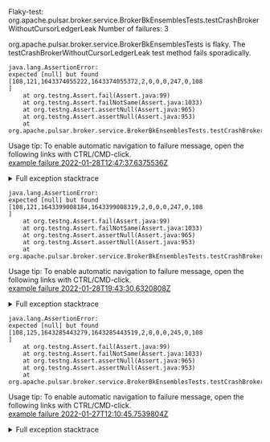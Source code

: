         
Flaky-test: org.apache.pulsar.broker.service.BrokerBkEnsemblesTests.testCrashBrokerWithoutCursorLedgerLeak
Number of failures: 3

org.apache.pulsar.broker.service.BrokerBkEnsemblesTests is flaky. The testCrashBrokerWithoutCursorLedgerLeak test method fails sporadically.

```
java.lang.AssertionError:
expected [null] but found [108,121,1643374055222,1643374055372,2,0,0,0,247,0,108
]
	at org.testng.Assert.fail(Assert.java:99)
	at org.testng.Assert.failNotSame(Assert.java:1033)
	at org.testng.Assert.assertNull(Assert.java:965)
	at org.testng.Assert.assertNull(Assert.java:953)
	at org.apache.pulsar.broker.service.BrokerBkEnsemblesTests.testCrashBrokerWithoutCursorLedgerLeak(BrokerBkEnsemblesTests.java:153)
```

Usage tip: To enable automatic navigation to failure message, open the following links with CTRL/CMD-click.  
[example failure 2022-01-28T12:47:37.6375536Z](https://github.com/apache/pulsar/runs/4980343698?check_suite_focus=true?check_suite_focus=true#step:9:398)  


<details>
<summary>Full exception stacktrace</summary>
<code><pre>
java.lang.AssertionError:
expected [null] but found [108,121,1643374055222,1643374055372,2,0,0,0,247,0,108
]
	at org.testng.Assert.fail(Assert.java:99)
	at org.testng.Assert.failNotSame(Assert.java:1033)
	at org.testng.Assert.assertNull(Assert.java:965)
	at org.testng.Assert.assertNull(Assert.java:953)
	at org.apache.pulsar.broker.service.BrokerBkEnsemblesTests.testCrashBrokerWithoutCursorLedgerLeak(BrokerBkEnsemblesTests.java:153)
	at java.base/jdk.internal.reflect.NativeMethodAccessorImpl.invoke0(Native Method)
	at java.base/jdk.internal.reflect.NativeMethodAccessorImpl.invoke(NativeMethodAccessorImpl.java:62)
	at java.base/jdk.internal.reflect.DelegatingMethodAccessorImpl.invoke(DelegatingMethodAccessorImpl.java:43)
	at java.base/java.lang.reflect.Method.invoke(Method.java:566)
	at org.testng.internal.MethodInvocationHelper.invokeMethod(MethodInvocationHelper.java:132)
	at org.testng.internal.InvokeMethodRunnable.runOne(InvokeMethodRunnable.java:45)
	at org.testng.internal.InvokeMethodRunnable.call(InvokeMethodRunnable.java:73)
	at org.testng.internal.InvokeMethodRunnable.call(InvokeMethodRunnable.java:11)
	at java.base/java.util.concurrent.FutureTask.run(FutureTask.java:264)
	at java.base/java.util.concurrent.ThreadPoolExecutor.runWorker(ThreadPoolExecutor.java:1128)
	at java.base/java.util.concurrent.ThreadPoolExecutor$Worker.run(ThreadPoolExecutor.java:628)
	at java.base/java.lang.Thread.run(Thread.java:829)

</pre></code>
</details>

```
java.lang.AssertionError:
expected [null] but found [108,121,1643399008184,1643399008319,2,0,0,0,247,0,108
]
	at org.testng.Assert.fail(Assert.java:99)
	at org.testng.Assert.failNotSame(Assert.java:1033)
	at org.testng.Assert.assertNull(Assert.java:965)
	at org.testng.Assert.assertNull(Assert.java:953)
	at org.apache.pulsar.broker.service.BrokerBkEnsemblesTests.testCrashBrokerWithoutCursorLedgerLeak(BrokerBkEnsemblesTests.java:153)
```

Usage tip: To enable automatic navigation to failure message, open the following links with CTRL/CMD-click.  
[example failure 2022-01-28T19:43:30.6320808Z](https://github.com/apache/pulsar/runs/4985338436?check_suite_focus=true?check_suite_focus=true#step:9:4334)  


<details>
<summary>Full exception stacktrace</summary>
<code><pre>
java.lang.AssertionError:
expected [null] but found [108,121,1643399008184,1643399008319,2,0,0,0,247,0,108
]
	at org.testng.Assert.fail(Assert.java:99)
	at org.testng.Assert.failNotSame(Assert.java:1033)
	at org.testng.Assert.assertNull(Assert.java:965)
	at org.testng.Assert.assertNull(Assert.java:953)
	at org.apache.pulsar.broker.service.BrokerBkEnsemblesTests.testCrashBrokerWithoutCursorLedgerLeak(BrokerBkEnsemblesTests.java:153)
	at java.base/jdk.internal.reflect.NativeMethodAccessorImpl.invoke0(Native Method)
	at java.base/jdk.internal.reflect.NativeMethodAccessorImpl.invoke(NativeMethodAccessorImpl.java:62)
	at java.base/jdk.internal.reflect.DelegatingMethodAccessorImpl.invoke(DelegatingMethodAccessorImpl.java:43)
	at java.base/java.lang.reflect.Method.invoke(Method.java:566)
	at org.testng.internal.MethodInvocationHelper.invokeMethod(MethodInvocationHelper.java:132)
	at org.testng.internal.InvokeMethodRunnable.runOne(InvokeMethodRunnable.java:45)
	at org.testng.internal.InvokeMethodRunnable.call(InvokeMethodRunnable.java:73)
	at org.testng.internal.InvokeMethodRunnable.call(InvokeMethodRunnable.java:11)
	at java.base/java.util.concurrent.FutureTask.run(FutureTask.java:264)
	at java.base/java.util.concurrent.ThreadPoolExecutor.runWorker(ThreadPoolExecutor.java:1128)
	at java.base/java.util.concurrent.ThreadPoolExecutor$Worker.run(ThreadPoolExecutor.java:628)
	at java.base/java.lang.Thread.run(Thread.java:829)

</pre></code>
</details>

```
java.lang.AssertionError:
expected [null] but found [108,125,1643285443279,1643285443519,2,0,0,0,245,0,108
]
	at org.testng.Assert.fail(Assert.java:99)
	at org.testng.Assert.failNotSame(Assert.java:1033)
	at org.testng.Assert.assertNull(Assert.java:965)
	at org.testng.Assert.assertNull(Assert.java:953)
	at org.apache.pulsar.broker.service.BrokerBkEnsemblesTests.testCrashBrokerWithoutCursorLedgerLeak(BrokerBkEnsemblesTests.java:153)
```

Usage tip: To enable automatic navigation to failure message, open the following links with CTRL/CMD-click.  
[example failure 2022-01-27T12:10:45.7539804Z](https://github.com/apache/pulsar/runs/4965511644?check_suite_focus=true?check_suite_focus=true#step:9:398)  


<details>
<summary>Full exception stacktrace</summary>
<code><pre>
java.lang.AssertionError:
expected [null] but found [108,125,1643285443279,1643285443519,2,0,0,0,245,0,108
]
	at org.testng.Assert.fail(Assert.java:99)
	at org.testng.Assert.failNotSame(Assert.java:1033)
	at org.testng.Assert.assertNull(Assert.java:965)
	at org.testng.Assert.assertNull(Assert.java:953)
	at org.apache.pulsar.broker.service.BrokerBkEnsemblesTests.testCrashBrokerWithoutCursorLedgerLeak(BrokerBkEnsemblesTests.java:153)
	at java.base/jdk.internal.reflect.NativeMethodAccessorImpl.invoke0(Native Method)
	at java.base/jdk.internal.reflect.NativeMethodAccessorImpl.invoke(NativeMethodAccessorImpl.java:62)
	at java.base/jdk.internal.reflect.DelegatingMethodAccessorImpl.invoke(DelegatingMethodAccessorImpl.java:43)
	at java.base/java.lang.reflect.Method.invoke(Method.java:566)
	at org.testng.internal.MethodInvocationHelper.invokeMethod(MethodInvocationHelper.java:132)
	at org.testng.internal.InvokeMethodRunnable.runOne(InvokeMethodRunnable.java:45)
	at org.testng.internal.InvokeMethodRunnable.call(InvokeMethodRunnable.java:73)
	at org.testng.internal.InvokeMethodRunnable.call(InvokeMethodRunnable.java:11)
	at java.base/java.util.concurrent.FutureTask.run(FutureTask.java:264)
	at java.base/java.util.concurrent.ThreadPoolExecutor.runWorker(ThreadPoolExecutor.java:1128)
	at java.base/java.util.concurrent.ThreadPoolExecutor$Worker.run(ThreadPoolExecutor.java:628)
	at java.base/java.lang.Thread.run(Thread.java:829)

</pre></code>
</details>


